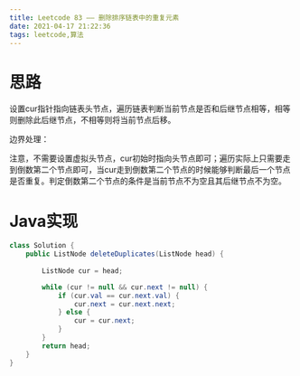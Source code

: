```yaml
---
title: Leetcode 83 —— 删除排序链表中的重复元素
date: 2021-04-17 21:22:36
tags: leetcode,算法
---
```


# 思路

设置cur指针指向链表头节点，遍历链表判断当前节点是否和后继节点相等，相等则删除此后继节点，不相等则将当前节点后移。

边界处理：

注意，不需要设置虚拟头节点，cur初始时指向头节点即可；遍历实际上只需要走到倒数第二个节点即可，当cur走到倒数第二个节点的时候能够判断最后一个节点是否重复。判定倒数第二个节点的条件是当前节点不为空且其后继节点不为空。

# Java实现

```java
class Solution {
    public ListNode deleteDuplicates(ListNode head) {
        
        ListNode cur = head;

        while (cur != null && cur.next != null) {
            if (cur.val == cur.next.val) {
                cur.next = cur.next.next;
            } else {
                cur = cur.next;
            }
        }
        return head;
    }
}
```